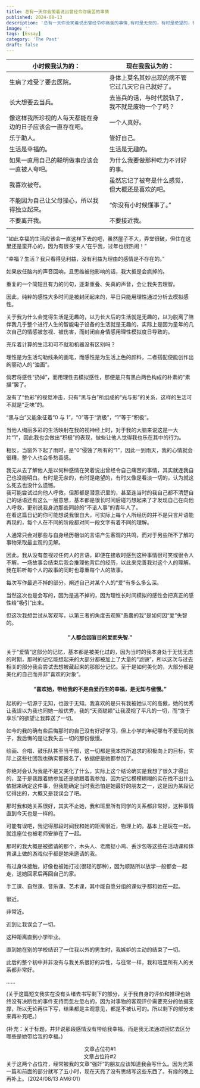 ```yaml
---
title: 总有一天你会笑着说出曾经令你痛苦的事情
published: 2024-08-13
description: '总有一天你会笑着说出曾经令你痛苦的事情,有时是无奈的，有时是绝望的，有时又像是看淡一切的。'
image: ''
tags: [Essay]
category: 'The Past'
draft: false 
---
```



| 小时候我认为的： | 现在我我认为的： |
|------------------|------------------|
| 生病了难受了要去医院。 | 身体上莫名其妙出现的病不管它过几天它自己就好了。 |
| 长大想要去当兵。 | 去当兵的话，与时代脱轨了，我不就是废物一个了吗？ |
| 像这样我所珍视的人每天都能在身边的日子应该会一直存在吧。 | 一个人真好。 |
| 乐于助人。 | 管好自己。 |
| 生活是幸福的。 | 生活是无趣的。 |
| 如果一直用自己的聪明做事应该会一直被人夸吧。 | 为什么我要做那种吃力不讨好的事。 |
| 我喜欢被夸。 | 虽然忘记了被夸是什么感觉，但大概还是喜欢的吧。 |
| 不能因为自己让父母操心，所以我得独立起来。 | “你没有小时候懂事了。” |
| 不要离开我。 | 不要接近我。 |
| | |

“如此幸福的生活应该会一直这样下去的吧，虽然屋子不大，弄堂很破，但住在这里还是蛮开心的，因为有很多‘亲人’在乎我，过年也很热闹！”

“幸福？生活？我只看得见利益，没有利益为理由的感情是不存在的。”
<div class="border-[var(--line-divider)] border-dashed border-b-[1px] mb-5" data-astro-source-file="F:/Hoshiblog/hoshiriaki.github.io/src/pages/posts/[...slug].astro" data-astro-source-loc="91:40"></div>
如果放任脑内的声音回响，且思维被他影响的话，我大抵是会疯掉的。

重复的一个简短且有力的问句，逐渐重叠、失真的声音，会让我失去理智。

因此，纯粹的感性大多时间是被封闭起来的，平日只能用理性通过分析去模拟感性。
<div class="border-[var(--line-divider)] border-dashed border-b-[1px] mb-5" data-astro-source-file="F:/Hoshiblog/hoshiriaki.github.io/src/pages/posts/[...slug].astro" data-astro-source-loc="91:40"></div>
关于我为什么会觉得生活是无趣的，以为长大后的生活就是无趣的，以为脱离了陪伴我几乎整个进行人生的智能电子设备的生活就是无趣的，实际上是因为童年的几次自己的情感被忽视、被伤害，而封闭自身情感用理性模拟度日导致的。

充斥着计算的生活和可不就和机器没有区别吗？
<div class="border-[var(--line-divider)] border-dashed border-b-[1px] mb-5" data-astro-source-file="F:/Hoshiblog/hoshiriaki.github.io/src/pages/posts/[...slug].astro" data-astro-source-loc="91:40"></div>
理性是为生活勾勒线条的画笔，而感性是为生活上色的颜料，二者搭配便能创作出绚丽动人的“油画”。

倘若将感性“扔掉”，而用理性去模拟感性，那便是只有黑白两色构成的朴素的“素描”罢了。

没有了“色彩”的视觉冲击，只有“黑与白”所组成的“光与影”的关系，这样的生活可不就是“乏味”的。
<div class="border-[var(--line-divider)] border-dashed border-b-[1px] mb-5" data-astro-source-file="F:/Hoshiblog/hoshiriaki.github.io/src/pages/posts/[...slug].astro" data-astro-source-loc="91:40"></div>
“黑与白”又能象征着“0 与 1”，“0”等于“消极”，“1”等于“积极”。

当他人绚丽多彩的生活映射在我的视神经上时，对于我的大脑来说这是一大片“1”，因此我也会做出“积极”的表现，做些让他人觉得我也乐在其中的行为。

相反，当窗外下起了雨时，是“0”侵蚀了所有的“1”，因此一到雨天，我的心情就会很糟，整个人也会多愁善感。
<div class="border-[var(--line-divider)] border-dashed border-b-[1px] mb-5" data-astro-source-file="F:/Hoshiblog/hoshiriaki.github.io/src/pages/posts/[...slug].astro" data-astro-source-loc="91:40"></div>
我无从去了解他人是以何种感情在笑着说出曾经令自己痛苦的事情，其实就连我自己也没能明白。有时是无奈的，有时是绝望的，有时又像是看淡一切的，认为就这么死去也没什么遗憾。

<div class="border-[var(--line-divider)] border-dashed border-b-[1px] mb-5" data-astro-source-file="F:/Hoshiblog/hoshiriaki.github.io/src/pages/posts/[...slug].astro" data-astro-source-loc="91:40"></div>
我可能尝试过向他人呼救，但那都是潜意识里的，甚至连当时的我自己都不清楚自己的话语还有这么一层意思，基本都是很长时间后碰巧想起来了才发现自己在向他人呼救，更别说我身边那些同龄的“不谙人事”的青年人了。
<div class="border-[var(--line-divider)] border-dashed border-b-[1px] mb-5" data-astro-source-file="F:/Hoshiblog/hoshiriaki.github.io/src/pages/posts/[...slug].astro" data-astro-source-loc="91:40"></div>
在看这篇日记的你可能想说我很自大，可实际上每个人所经历的并不是只言片语能再现的，每个人在不同的阶段都对同一段文字有着不同的理解。

人通常只会对那些与自身经历相似的言语产生客观的共鸣，而对于另些所不了解的事物采取最主观的见解。
<div class="border-[var(--line-divider)] border-dashed border-b-[1px] mb-5" data-astro-source-file="F:/Hoshiblog/hoshiriaki.github.io/src/pages/posts/[...slug].astro" data-astro-source-loc="91:40"></div>
因此，我从没有忽视过任何人的言语，即便在接收时感到这种事情很可笑或很令人不解，一场故事会结束后我会推理他背后的经历，以此来完善我对这个人的理解。我在聆听每个人的故事的同时也尊重每个人的故事。

每次写作最逃不掉的部分，阐述自己对某个人的“爱”有多么多么深。

当然这次也是会写的，因为是逃不掉的，因为理性长时间模拟的感性会把真正的感性给“吸引”出来。

但这次我想尝试从客观写，以第三者的角度去观察“愚蠢的我”是如何因“爱”失智的。
<div class="border-[var(--line-divider)] border-dashed border-b-[1px] mb-5" data-astro-source-file="F:/Hoshiblog/hoshiriaki.github.io/src/pages/posts/[...slug].astro" data-astro-source-loc="91:40"></div>
<center>
<h4>"人都会因盲目的爱而失智."</h4>
</center>

关于“爱情”这部分的记忆，基本都是被美化过的，因为当时的我本身处于无忧无虑的时期，那时的记忆能想起来的大部分都被加上了大量的“滤镜”，所以这次与过去相关的部分我会尝试去想被藏起来的那部分记忆。至于是如何美化的，大部分都是美化的自己而并非“喜欢的对象”。
<div class="border-[var(--line-divider)] border-dashed border-b-[1px] mb-5" data-astro-source-file="F:/Hoshiblog/hoshiriaki.github.io/src/pages/posts/[...slug].astro" data-astro-source-loc="91:40"></div>
<center>
<h4>“喜欢她，带给我的不是由爱而生的幸福，是无知与傲慢。”</h4>
</center>

起初的一切源于无知，也毁于无知。我喜欢的是只有我被她认可的高傲，她的优秀让我误以为我也同她一般优秀。我的“天资聪颖”让我漠视了平凡的一切，而“贪于享乐”的欲望让我葬送了一切。

如今的我的确有些后悔那时的自己没有好好学习，但上小学的年纪哪有不爱玩的孩子，我后悔的是让我失去一切的那份傲慢。

绘画、合唱、鼓乐队甚至当干部，这一切都是我本性所追求的积极向上的目标，实际上这些社团我也确实都报名了，依据便是她都参加了。

你绝对会认为我是不是又美化了什么，实际上这个结论确实是我想了很久才得出的，至于是我跟着她参加还是她跟着我参加，因为记忆模模糊糊的实在找不出什么依据来确定这件事，但我能确定当时我恐怕是她最好的朋友之一，这是因为某段记忆得出的，大概又是我误会了吧。

那时我和她关系很好，其实不止她，我和班里所有同学的关系都非常好，这种事情直到今天也是一样的。

可能有误吧，我记得那段时间我和她的距离很近，物理上的。基本上是玩在一起，就连座位也被老师安排在了一起。

那时的我大概是被邀请的那个，木头人、老鹰捉小鸡、丢沙包等这些在活动课和体育课上做的游戏似乎都是她来邀请的我。

有过身体接触，好像也被她打过(很轻的那种)，因为顺路所以放学一般都会一起走，送她回家后再回自己的家。

手工课、自然课、音乐课、艺术课，其中能自愿分组的课似乎都和她在一起。

很近。

非常近。

近到让我误会了一切。

这种距离直到小学毕业。

直到她在别的学校结识了一位我以外的男生时，我嫉妒的主动的结束了一切。

此后的整个初中并非没有与我关系很好的异性，与往常一样，我和班里所有人的关系都非常好。

......

(关于这篇短文我实在没有头绪去书写剩下的部分，关于我自身的评价和推理也始终没有决断性的事件支持而忽左忽右的，因为对事物的客观评价需要充分的依据支撑，所以无论再往下写，结果都是主观意见，都是不被认可的。所以剩下的部分未来再补充吧。)

(补充：关于标题，并非说那段感情没有带给我幸福，而是我无法通过回忆去区分哪些是她带给我的幸福。)
<div class="border-[var(--line-divider)] border-dashed border-b-[1px] mb-5" data-astro-source-file="F:/Hoshiblog/hoshiriaki.github.io/src/pages/posts/[...slug].astro" data-astro-source-loc="91:40"></div>
<center>
文章占位符#1
</center>
<div class="border-[var(--line-divider)] border-dashed border-b-[1px] mb-5" data-astro-source-file="F:/Hoshiblog/hoshiriaki.github.io/src/pages/posts/[...slug].astro" data-astro-source-loc="91:40"></div>
<center>
文章占位符#2
</center>
<div class="border-[var(--line-divider)] border-dashed border-b-[1px] mb-5" data-astro-source-file="F:/Hoshiblog/hoshiriaki.github.io/src/pages/posts/[...slug].astro" data-astro-source-loc="91:40"></div>
关于这两个占位符，经常被我的文章“强奸”的朋友应该知道我会写什么。因为光第一篇和前面的部分就写了五小时，现在天亮了没有思绪写这些东西了。有缘的晚上再补上。（2024/08/13 AM6:01）



